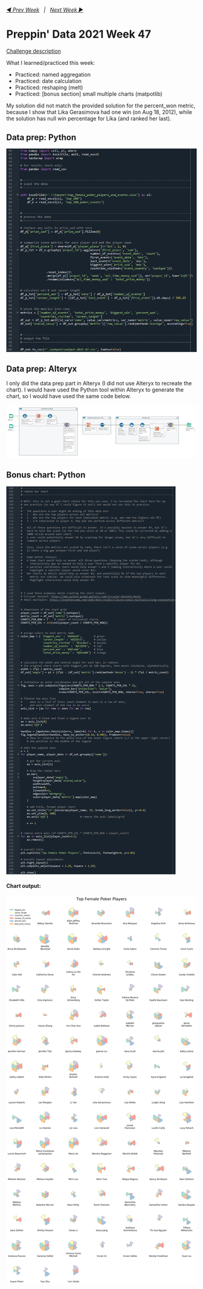 <h6><a href="..\preppin-data-2021-46\README.md">◀  Prev Week</a>&nbsp;&nbsp;&nbsp;|&nbsp;&nbsp;&nbsp;<a href="..\preppin-data-2021-48\README.md">Next Week  ▶</a></h6>

# Preppin' Data 2021 Week 47

[Challenge description](https://preppindata.blogspot.com/2021/11/2021-week-47-games-night-viz-collab.html)

What I learned/practiced this week:
* Practiced: named aggregation
* Practiced: date calculation
* Practiced: reshaping (melt)
* Practiced: [bonus section] small multiple charts (matpotlib)

My solution did not match the provided solution for the percent_won metric, because I show that Lika Gerasimova had one win (on Aug 18, 2012), while the solution has null win percentage for Lika (and ranked her last).

## Data prep: Python
<a href="preppin-data-2021-47.py">
<img src="img-python-code-prep-2021-47.png?raw=true" alt="Python code (data prep)">
</a>

## Data prep: Alteryx
I only did the data prep part in Alteryx (I did not use Alteryx to recreate the chart). I would have used the Python tool within Alteryx to generate the chart, so I would have used the same code below.
<br>
<br>
<a href="preppin-data-2021-47.yxzp">
<img src="img-alteryx-2021-47.png?raw=true" alt="Alteryx workflow">
</a>

## Bonus chart: Python
<a href="preppin-data-2021-47.py">
<img src="img-python-code-chart-2021-47.png?raw=true" alt="Python code (chart)">
</a>

#### Chart output:
<img src="img-plot-2021-47.png?raw=true" alt="Chart output">
